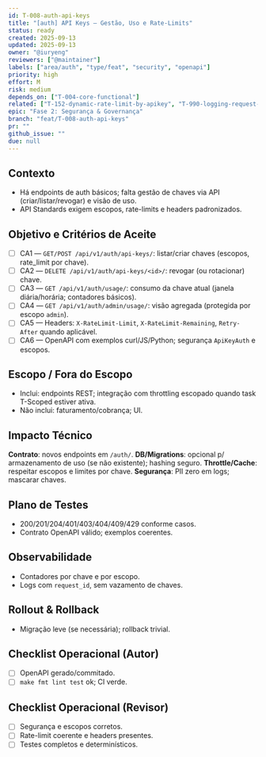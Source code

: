 ```yaml
---
id: T-008-auth-api-keys
title: "[auth] API Keys — Gestão, Uso e Rate-Limits"
status: ready
created: 2025-09-13
updated: 2025-09-13
owner: "@iuryeng"
reviewers: ["@maintainer"]
labels: ["area/auth", "type/feat", "security", "openapi"]
priority: high
effort: M
risk: medium
depends_on: ["T-004-core-functional"]
related: ["T-152-dynamic-rate-limit-by-apikey", "T-990-logging-request-id-format", "T-105-prometheus-metrics-endpoint"]
epic: "Fase 2: Segurança & Governança"
branch: "feat/T-008-auth-api-keys"
pr: ""
github_issue: ""
due: null
---
```


## Contexto
- Há endpoints de auth básicos; falta gestão de chaves via API (criar/listar/revogar) e visão de uso.
- API Standards exigem escopos, rate-limits e headers padronizados.

## Objetivo e Critérios de Aceite
- [ ] CA1 — `GET/POST /api/v1/auth/api-keys/`: listar/criar chaves (escopos, rate_limit por chave).
- [ ] CA2 — `DELETE /api/v1/auth/api-keys/<id>/`: revogar (ou rotacionar) chave.
- [ ] CA3 — `GET /api/v1/auth/usage/`: consumo da chave atual (janela diária/horária; contadores básicos).
- [ ] CA4 — `GET /api/v1/auth/admin/usage/`: visão agregada (protegida por escopo `admin`).
- [ ] CA5 — Headers: `X-RateLimit-Limit`, `X-RateLimit-Remaining`, `Retry-After` quando aplicável.
- [ ] CA6 — OpenAPI com exemplos curl/JS/Python; segurança `ApiKeyAuth` e escopos.

## Escopo / Fora do Escopo
- Inclui: endpoints REST; integração com throttling escopado quando task T-Scoped estiver ativa.
- Não inclui: faturamento/cobrança; UI.

## Impacto Técnico
**Contrato**: novos endpoints em `/auth/`.
**DB/Migrations**: opcional p/ armazenamento de uso (se não existente); hashing seguro.
**Throttle/Cache**: respeitar escopos e limites por chave.
**Segurança**: PII zero em logs; mascarar chaves.

## Plano de Testes
- 200/201/204/401/403/404/409/429 conforme casos.
- Contrato OpenAPI válido; exemplos coerentes.

## Observabilidade
- Contadores por chave e por escopo.
- Logs com `request_id`, sem vazamento de chaves.

## Rollout & Rollback
- Migração leve (se necessária); rollback trivial.

## Checklist Operacional (Autor)
- [ ] OpenAPI gerado/commitado.
- [ ] `make fmt lint test` ok; CI verde.

## Checklist Operacional (Revisor)
- [ ] Segurança e escopos corretos.
- [ ] Rate-limit coerente e headers presentes.
- [ ] Testes completos e determinísticos.
